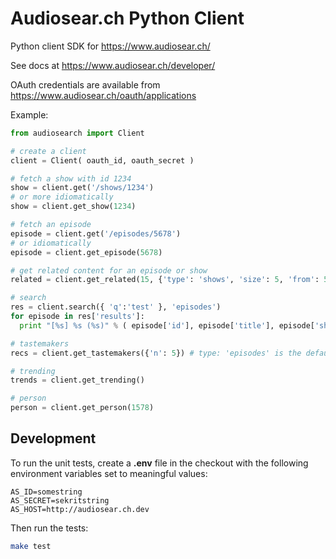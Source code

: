 Audiosear.ch Python Client
=========================================

Python client SDK for https://www.audiosear.ch/

See docs at https://www.audiosear.ch/developer/

OAuth credentials are available from https://www.audiosear.ch/oauth/applications

Example:

```python
from audiosearch import Client

# create a client
client = Client( oauth_id, oauth_secret )

# fetch a show with id 1234
show = client.get('/shows/1234')
# or more idiomatically
show = client.get_show(1234)

# fetch an episode
episode = client.get('/episodes/5678')
# or idiomatically
episode = client.get_episode(5678)

# get related content for an episode or show
related = client.get_related(15, {'type': 'shows', 'size': 5, 'from': 5}) # id is required, type: 'episodes' is default

# search
res = client.search({ 'q':'test' }, 'episodes')
for episode in res['results']:
  print "[%s] %s (%s)" % ( episode['id'], episode['title'], episode['show_title'] )

# tastemakers
recs = client.get_tastemakers({'n': 5}) # type: 'episodes' is the default, may also specify 'type': 'shows'

# trending
trends = client.get_trending()

# person
person = client.get_person(1578)

```

## Development

To run the unit tests, create a **.env** file in the checkout
with the following environment variables set to meaningful values:

```
AS_ID=somestring
AS_SECRET=sekritstring
AS_HOST=http://audiosear.ch.dev
```

Then run the tests:

```bash
make test
```
